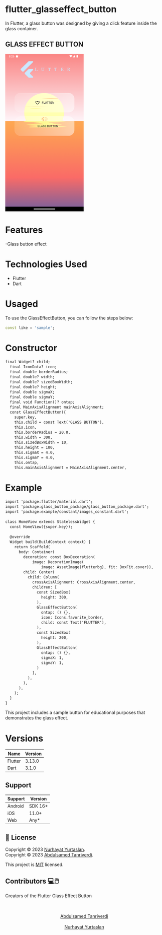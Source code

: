 # flutter_glasseffect_button

In Flutter, a glass button was designed by giving a click feature inside the glass container.

## GLASS EFFECT BUTTON 
<img src="https://github.com/Allahverdyy/glass_button_package/blob/main/screenshots/Screenshot_1700079982.png" width="250" height="500" />

# Features
-Glass button effect

# Technologies Used

- Flutter
- Dart

# Usaged
To use the GlassEffectButton, you can follow the steps below:

```dart
const like = 'sample';
```
# Constructor
```
final Widget? child;
  final IconData? icon;
  final double borderRadius;
  final double? width;
  final double? sizedBoxWidth;
  final double? height;
  final double sigmaX;
  final double sigmaY;
  final void Function()? ontap;
  final MainAxisAlignment mainAxisAlignment;
  const GlassEffectButton({
    super.key,
    this.child = const Text('GLASS BUTTON'),
    this.icon,
    this.borderRadius = 20.0,
    this.width = 300,
    this.sizedBoxWidth = 10,
    this.height = 100,
    this.sigmaX = 4.0,
    this.sigmaY = 4.0,
    this.ontap,
    this.mainAxisAlignment = MainAxisAlignment.center,
```
# Example
```
import 'package:flutter/material.dart';
import 'package:glass_button_package/glass_button_package.dart';
import 'package:example/constant/images_constant.dart';

class HomeView extends StatelessWidget {
  const HomeView({super.key});

  @override
  Widget build(BuildContext context) {
    return Scaffold(
      body: Container(
        decoration: const BoxDecoration(
            image: DecorationImage(
                image: AssetImage(flutterbg), fit: BoxFit.cover)),
        child: Center(
          child: Column(
            crossAxisAlignment: CrossAxisAlignment.center,
            children: [
              const SizedBox(
                height: 300,
              ),
              GlassEffectButton(
                ontap: () {},
                icon: Icons.favorite_border,
                child: const Text('FLUTTER'),
              ),
              const SizedBox(
                height: 200,
              ),
              GlassEffectButton(
                ontap: () {},
                sigmaX: 1,
                sigmaY: 1,
              )
            ],
          ),
        ),
      ),
    );
  }
}

```
This project includes a sample button for educational purposes that demonstrates the glass effect.

# Versions
|Name          | Version |  
|--------------|---------|
| Flutter      | 3.13.0  |
| Dart         | 3.1.0   |

## Support

| Support      | Version |  
|--------------|---------|
| Android      | SDK 16+ |
| iOS          | 11.0+   |
| Web          | Any*    |

## 📝 License

Copyright © 2023 [Nurhayat Yurtaslan](https://github.com/NurhayatYurtaslan).<br />
Copyright © 2023 [Abdulsamed Tanriverdi](https://github.com/Allahverdyy).<br />

This project is [MIT](https://github.com/Allahverdyy/glass_button_package/blob/main/LICENSE) licensed.

## Contributors 💻🖱️

Creators of the Flutter Glass Effect Button

<!-- ALL-CONTRIBUTORS-LIST:START - Do not remove or modify this section -->
<!-- prettier-ignore-start -->
<!-- markdownlint-disable -->
<p align="center">
<td align="center"><br/></a><br /><a href="https://github.com/allahverdyy" title="Code">Abdulsamed Tanriverdi</a></td>
<td align="center"><br/></a><br /><a href="https://github.com/NurhayatYurtaslan" title="Code">Nurhayat Yurtaslan</a></td>
</p>
